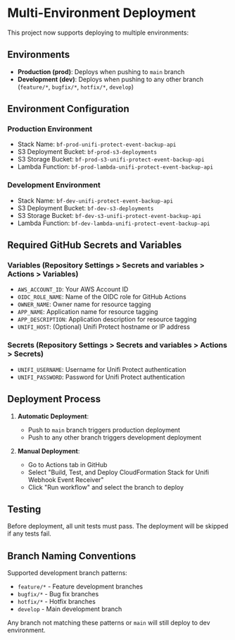 # Multi-Environment Deployment

This project now supports deploying to multiple environments:

## Environments

- **Production (prod)**: Deploys when pushing to `main` branch
- **Development (dev)**: Deploys when pushing to any other branch (`feature/*`, `bugfix/*`, `hotfix/*`, `develop`)

## Environment Configuration

### Production Environment
- Stack Name: `bf-prod-unifi-protect-event-backup-api`
- S3 Deployment Bucket: `bf-prod-s3-deployments`
- S3 Storage Bucket: `bf-prod-s3-unifi-protect-event-backup-api`
- Lambda Function: `bf-prod-lambda-unifi-protect-event-backup-api`

### Development Environment
- Stack Name: `bf-dev-unifi-protect-event-backup-api`
- S3 Deployment Bucket: `bf-dev-s3-deployments`
- S3 Storage Bucket: `bf-dev-s3-unifi-protect-event-backup-api`
- Lambda Function: `bf-dev-lambda-unifi-protect-event-backup-api`

## Required GitHub Secrets and Variables

### Variables (Repository Settings > Secrets and variables > Actions > Variables)
- `AWS_ACCOUNT_ID`: Your AWS Account ID
- `OIDC_ROLE_NAME`: Name of the OIDC role for GitHub Actions
- `OWNER_NAME`: Owner name for resource tagging
- `APP_NAME`: Application name for resource tagging
- `APP_DESCRIPTION`: Application description for resource tagging
- `UNIFI_HOST`: (Optional) Unifi Protect hostname or IP address

### Secrets (Repository Settings > Secrets and variables > Actions > Secrets)
- `UNIFI_USERNAME`: Username for Unifi Protect authentication
- `UNIFI_PASSWORD`: Password for Unifi Protect authentication

## Deployment Process

1. **Automatic Deployment**: 
   - Push to `main` branch triggers production deployment
   - Push to any other branch triggers development deployment

2. **Manual Deployment**:
   - Go to Actions tab in GitHub
   - Select "Build, Test, and Deploy CloudFormation Stack for Unifi Webhook Event Receiver"
   - Click "Run workflow" and select the branch to deploy

## Testing

Before deployment, all unit tests must pass. The deployment will be skipped if any tests fail.

## Branch Naming Conventions

Supported development branch patterns:
- `feature/*` - Feature development branches
- `bugfix/*` - Bug fix branches  
- `hotfix/*` - Hotfix branches
- `develop` - Main development branch

Any branch not matching these patterns or `main` will still deploy to dev environment.
